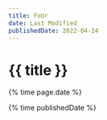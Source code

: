 ```yaml
---
title: FoUr
date: Last Modified
publishedDate: 2022-04-24
---
```


# {{ title }}

{% time page.date %}

{% time publishedDate %}
